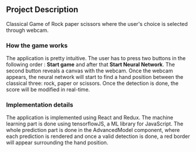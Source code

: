 ## Project Description

Classical Game of Rock paper scissors where the user's choice is selected through webcam.


### How the game works

The application is pretty intuitive. The user has to press two buttons in the following order : **Start game** and after that **Start Neural Network**. The second button reveals a canvas with the webcam. Once the webcam appears, the neural network will start to find a hand position between the classical three: rock, paper or scissors. Once the detection is done, the score will be modified in real-time.

### Implementation details

The application is implemented using React and Redux. The machine learning part is done using tensorflowJS, a ML library for JavaScript.
The whole prediction part is done in the AdvancedModel component, where each prediction is rendered and once a valid detection is done, a red border will appear surrounding the hand position.
